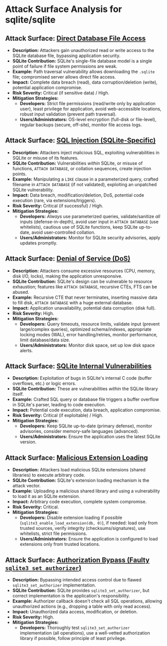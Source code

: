 # Attack Surface Analysis for sqlite/sqlite

## Attack Surface: [Direct Database File Access](./attack_surfaces/direct_database_file_access.md)

*   **Description:** Attackers gain unauthorized read or write access to the SQLite database file, bypassing application security.
*   **SQLite Contribution:** SQLite's single-file database model is a single point of failure if file system permissions are weak.
*   **Example:** Path traversal vulnerability allows downloading the `.sqlite` file; compromised server allows direct file access.
*   **Impact:** Complete data breach (read), data corruption/deletion (write), potential application compromise.
*   **Risk Severity:** Critical (if sensitive data) / High.
*   **Mitigation Strategies:**
    *   **Developers:** Strict file permissions (read/write only by application user), least privilege for application, avoid web-accessible locations, robust input validation (prevent path traversal).
    *   **Users/Administrators:** OS-level encryption (full-disk or file-level), regular backups (secure, off-site), monitor file access logs.

## Attack Surface: [SQL Injection (SQLite-Specific)](./attack_surfaces/sql_injection__sqlite-specific_.md)

*   **Description:** Attackers inject malicious SQL, exploiting vulnerabilities in SQLite or misuse of its features.
*   **SQLite Contribution:** Vulnerabilities *within* SQLite, or misuse of functions, `ATTACH DATABASE`, or collation sequences, create injection points.
*   **Example:** Manipulating a `LIKE` clause in a parameterized query, crafted filename in `ATTACH DATABASE` (if not validated), exploiting an unpatched SQLite vulnerability.
*   **Impact:** Data breach, modification/deletion, DoS, potential code execution (rare, via extensions/triggers).
*   **Risk Severity:** Critical (if successful) / High.
*   **Mitigation Strategies:**
    *   **Developers:** *Always* use parameterized queries, validate/sanitize *all* inputs (defense-in-depth), avoid user input in `ATTACH DATABASE` (use whitelists), cautious use of SQLite functions, keep SQLite up-to-date, avoid user-controlled collation.
    *   **Users/Administrators:** Monitor for SQLite security advisories, apply updates promptly.

## Attack Surface: [Denial of Service (DoS)](./attack_surfaces/denial_of_service__dos_.md)

*   **Description:** Attackers consume excessive resources (CPU, memory, disk I/O, locks), making the application unresponsive.
*   **SQLite Contribution:** SQLite's design can be vulnerable to resource exhaustion; features like `ATTACH DATABASE`, recursive CTEs, FTS can be abused.
*   **Example:** Recursive CTE that never terminates, inserting massive data to fill disk, `ATTACH DATABASE` with a huge external database.
*   **Impact:** Application unavailability, potential data corruption (disk full).
*   **Risk Severity:** High.
*   **Mitigation Strategies:**
    *   **Developers:** Query timeouts, resource limits, validate input (prevent large/complex queries), optimized schema/indexes, appropriate locking modes (WAL), error handling/retries, monitor performance, limit database/data size.
    *   **Users/Administrators:** Monitor disk space, set up low disk space alerts.

## Attack Surface: [SQLite Internal Vulnerabilities](./attack_surfaces/sqlite_internal_vulnerabilities.md)

*   **Description:** Exploitation of bugs in SQLite's internal C code (buffer overflows, etc.) or logic errors.
*   **SQLite Contribution:** These are vulnerabilities *within* the SQLite library itself.
*   **Example:** Crafted SQL query or database file triggers a buffer overflow in SQLite's parser, leading to code execution.
*   **Impact:** Potential code execution, data breach, application compromise.
*   **Risk Severity:** Critical (if exploitable) / High.
*   **Mitigation Strategies:**
    *   **Developers:** Keep SQLite up-to-date (primary defense), monitor advisories, consider memory-safe languages (advanced).
    *   **Users/Administrators:** Ensure the application uses the latest SQLite version.

## Attack Surface: [Malicious Extension Loading](./attack_surfaces/malicious_extension_loading.md)

*   **Description:** Attackers load malicious SQLite extensions (shared libraries) to execute arbitrary code.
*   **SQLite Contribution:** SQLite's extension loading mechanism is the attack vector.
*   **Example:** Uploading a malicious shared library and using a vulnerability to load it as an SQLite extension.
*   **Impact:** Arbitrary code execution, complete system compromise.
*   **Risk Severity:** Critical.
*   **Mitigation Strategies:**
    *   **Developers:** Disable extension loading if possible (`sqlite3_enable_load_extension(db, 0)`), if needed: load only from trusted sources, verify integrity (checksums/signatures), use whitelists, strict file permissions.
    * **Users/Administrators:** Ensure the application is configured to load extensions only from trusted locations.

## Attack Surface: [Authorization Bypass (Faulty `sqlite3_set_authorizer`)](./attack_surfaces/authorization_bypass__faulty__sqlite3_set_authorizer__.md)

*   **Description:** Bypassing intended access control due to flawed `sqlite3_set_authorizer` implementation.
*   **SQLite Contribution:** SQLite provides `sqlite3_set_authorizer`, but correct implementation is the application's responsibility.
*   **Example:** Authorizer callback doesn't check all SQL operations, allowing unauthorized actions (e.g., dropping a table with only read access).
*   **Impact:** Unauthorized data access, modification, or deletion.
*   **Risk Severity:** High.
*   **Mitigation Strategies:**
    *   **Developers:** Thoroughly test `sqlite3_set_authorizer` implementation (all operations), use a well-vetted authorization library if possible, follow principle of least privilege.

